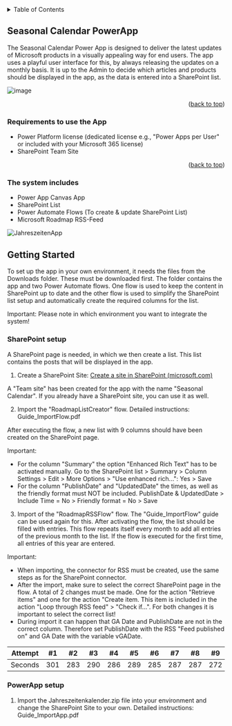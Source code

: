 <!-- TABLE OF CONTENTS -->
<details>
  <summary>Table of Contents</summary>
  <ol>
    <li>
      <a href="#about-the-project">About The Project</a>
      <ul>
        <li><a href="#built-with">Built With</a></li>
      </ul>
    </li>
    <li>
      <a href="#getting-started">Getting Started</a>
      <ul>
        <li><a href="#prerequisites">Prerequisites</a></li>
        <li><a href="#installation">Installation</a></li>
      </ul>
    </li>
    <li><a href="#usage">Usage</a></li>
    <li><a href="#roadmap">Roadmap</a></li>
    <li><a href="#contributing">Contributing</a></li>
    <li><a href="#license">License</a></li>
    <li><a href="#contact">Contact</a></li>
    <li><a href="#acknowledgments">Acknowledgments</a></li>
  </ol>
</details>



<!-- ABOUT THE PROJECT -->
## Seasonal Calendar PowerApp
The Seasonal Calendar Power App is designed to deliver the latest updates of Microsoft products in a visually appealing way for end users. The app uses a playful user interface for this, by always releasing the updates on a monthly basis. It is up to the Admin to decide which articles and products should be displayed in the app, as the data is entered into a SharePoint list. 

![image](https://user-images.githubusercontent.com/106154410/170021215-76870ab7-6c44-435e-94e2-0fd394d5f9b0.png)

<p align="right">(<a href="#top">back to top</a>)</p>

### Requirements to use the App

* Power Platform license (dedicated license e.g., "Power Apps per User" or included with your Microsoft 365 license)
* SharePoint Team Site

<p align="right">(<a href="#top">back to top</a>)</p>

### The system includes
* Power App Canvas App
* SharePoint List
* Power Automate Flows (To create & update SharePoint List)
* Microsoft Roadmap RSS-Feed 

![JahreszeitenApp](https://user-images.githubusercontent.com/106154410/170679887-aa0ec02e-b6f1-4623-8a6e-af5e31b66561.png)

<!-- GETTING STARTED -->
## Getting Started

To set up the app in your own environment, it needs the files from the Downloads folder. These must be downloaded first. The folder contains the app and two Power Automate flows. One flow is used to keep the content in SharePoint up to date and the other flow is used to simplify the SharePoint list setup and automatically create the required columns for the list. 

Important: Please note in which environment you want to integrate the system!

### SharePoint setup

A SharePoint page is needed, in which we then create a list. This list contains the posts that will be displayed in the app.

1. Create a SharePoint Site: [Create a site in SharePoint (microsoft.com)](https://docs.microsoft.com/en-us/sharepoint/create-site-collection)

A "Team site" has been created for the app with the name "Seasonal Calendar". If you already have a SharePoint site, you can use it as well.

2. Import the "RoadmapListCreator" flow. Detailed instructions: Guide_ImportFlow.pdf

After executing the flow, a new list with 9 columns should have been created on the SharePoint page.

Important: 
- For the column "Summary" the option "Enhanced Rich Text" has to be activated manually. Go to the SharePoint list > Summary > Column Settings > Edit > More Options > "Use enhanced rich...": Yes > Save
- For the column "PublishDate" and "UpdatedDate" the times, as well as the friendly format must NOT be included. PublishDate & UpdatedDate > Include Time = No > Friendly format = No > Save

3. Import of the "RoadmapRSSFlow" flow. The "Guide_ImportFlow" guide can be used again for this. After activating the flow, the list should be filled with entries. This flow repeats itself every month to add all entries of the previous month to the list. If the flow is executed for the first time, all entries of this year are entered. 

Important: 
- When importing, the connector for RSS must be created, use the same steps as for the SharePoint connector.
- After the import, make sure to select the correct SharePoint page in the flow. A total of 2 changes must be made. One for the action "Retrieve items" and one for the action "Create item. This item is included in the action "Loop through RSS feed" > "Check if...". For both changes it is important to select the correct list!
- During import it can happen that GA Date and PublishDate are not in the correct column. Therefore set PublishDate with the RSS "Feed published on" and GA Date with the variable vGADate.

Attempt | #1 | #2 | #3 | #4 | #5 | #6 | #7 | #8 | #9 | #10 | #11
--- | --- | --- | --- |--- |--- |--- |--- |--- |--- |--- |---
Seconds | 301 | 283 | 290 | 286 | 289 | 285 | 287 | 287 | 272 | 276 | 269


### PowerApp setup
1.	Import the Jahreszeitenkalender.zip file into your environment and change the SharePoint Site to your own. Detailed instructions: Guide_ImportApp.pdf
